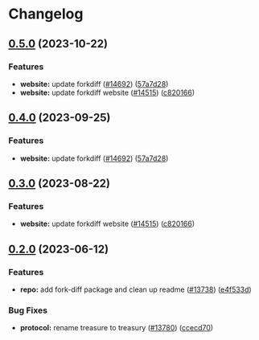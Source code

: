 # Changelog

## [0.5.0](https://github.com/wolfderechter/taiko-mono/compare/fork-diff-v0.4.0...fork-diff-v0.5.0) (2023-10-22)


### Features

* **website:** update forkdiff ([#14692](https://github.com/wolfderechter/taiko-mono/issues/14692)) ([57a7d28](https://github.com/wolfderechter/taiko-mono/commit/57a7d28480f14adcb78bda25a868b520c9545566))
* **website:** update forkdiff website ([#14515](https://github.com/wolfderechter/taiko-mono/issues/14515)) ([c820166](https://github.com/wolfderechter/taiko-mono/commit/c8201660635392f1112d5ce97a5401323f880fe1))

## [0.4.0](https://github.com/taikoxyz/taiko-mono/compare/fork-diff-v0.3.0...fork-diff-v0.4.0) (2023-09-25)


### Features

* **website:** update forkdiff ([#14692](https://github.com/taikoxyz/taiko-mono/issues/14692)) ([57a7d28](https://github.com/taikoxyz/taiko-mono/commit/57a7d28480f14adcb78bda25a868b520c9545566))

## [0.3.0](https://github.com/taikoxyz/taiko-mono/compare/fork-diff-v0.2.0...fork-diff-v0.3.0) (2023-08-22)


### Features

* **website:** update forkdiff website ([#14515](https://github.com/taikoxyz/taiko-mono/issues/14515)) ([c820166](https://github.com/taikoxyz/taiko-mono/commit/c8201660635392f1112d5ce97a5401323f880fe1))

## [0.2.0](https://github.com/taikoxyz/taiko-mono/compare/fork-diff-v0.1.0...fork-diff-v0.2.0) (2023-06-12)


### Features

* **repo:** add fork-diff package and clean up readme ([#13738](https://github.com/taikoxyz/taiko-mono/issues/13738)) ([e4f533d](https://github.com/taikoxyz/taiko-mono/commit/e4f533daeeee52c998e643c1f99d7e8cc9978147))


### Bug Fixes

* **protocol:** rename treasure to treasury ([#13780](https://github.com/taikoxyz/taiko-mono/issues/13780)) ([ccecd70](https://github.com/taikoxyz/taiko-mono/commit/ccecd708276bce3eca84b92c7c48c95b2156dd18))
